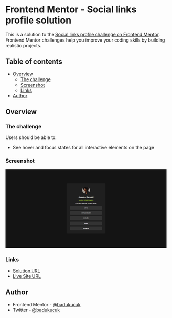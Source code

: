 # Frontend Mentor - Social links profile solution

This is a solution to the [Social links profile challenge on Frontend Mentor](https://www.frontendmentor.io/challenges/social-links-profile-UG32l9m6dQ). Frontend Mentor challenges help you improve your coding skills by building realistic projects. 

## Table of contents

- [Overview](#overview)
  - [The challenge](#the-challenge)
  - [Screenshot](#screenshot)
  - [Links](#links)
- [Author](#author)

## Overview

### The challenge

Users should be able to:

- See hover and focus states for all interactive elements on the page

### Screenshot

![](./screenshot.png)

### Links

- [Solution URL](https://www.frontendmentor.io/solutions/responsive-social-links-profile-RvIxzeeTC0)
- [Live Site URL](https://badukucuk.github.io/Social-links-profile/)

## Author

- Frontend Mentor - [@badukucuk](https://www.frontendmentor.io/profile/badukucuk)
- Twitter - [@badukucuk](https://x.com/badukucuk)
